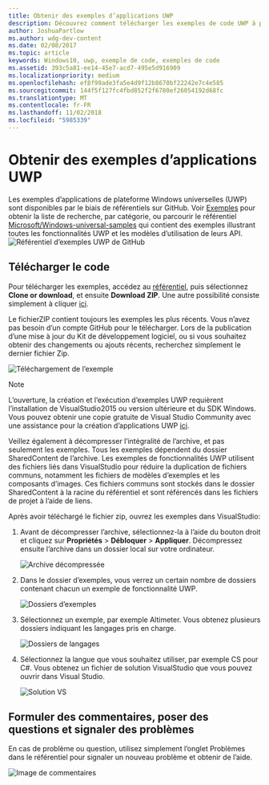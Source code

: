 ```yaml
---
title: Obtenir des exemples d’applications UWP
description: Découvrez comment télécharger les exemples de code UWP à partir de GitHub
author: JoshuaPartlow
ms.author: wdg-dev-content
ms.date: 02/08/2017
ms.topic: article
keywords: Windows10, uwp, exemple de code, exemples de code
ms.assetid: 393c5a81-ee14-45e7-acd7-495e5d916909
ms.localizationpriority: medium
ms.openlocfilehash: ef8f99ade3fa5e4d9f12b8670bf22242e7c4e585
ms.sourcegitcommit: 144f5f127fc4fbd852f2f6780ef26054192d68fc
ms.translationtype: MT
ms.contentlocale: fr-FR
ms.lasthandoff: 11/02/2018
ms.locfileid: "5985339"
---
```

# <a name="get-uwp-app-samples"></a>Obtenir des exemples d’applications UWP

Les exemples d’applications de plateforme Windows universelles (UWP) sont disponibles par le biais de référentiels sur GitHub. Voir [Exemples](https://developer.microsoft.com/windows/samples "Exemples Centre de développement") pour obtenir la liste de recherche, par catégorie, ou parcourir le référentiel [Microsoft/Windows-universal-samples](https://github.com/Microsoft/Windows-universal-samples "Référentiel GitHub d’exemples d’application de plateforme Windows universelle") qui contient des exemples illustrant toutes les fonctionnalités UWP et les modèles d’utilisation de leurs API.  
![Référentiel d’exemples UWP de GitHub](images/GitHubUWPSamplesPage.png)

## <a name="download-the-code"></a>Télécharger le code

Pour télécharger les exemples, accédez au [référentiel](https://github.com/Microsoft/Windows-universal-samples "Référentiel GitHub d’exemples d’application de plateforme Windows universelle"), puis sélectionnez **Clone or download**, et ensuite **Download ZIP**. Une autre possibilité consiste simplement à cliquer [ici](https://github.com/Microsoft/Windows-universal-samples/archive/master.zip "Téléchargement de fichierZIP d’exemples d’application de plateforme Windows universelle").

Le fichierZIP contient toujours les exemples les plus récents. Vous n’avez pas besoin d’un compte GitHub pour le télécharger. Lors de la publication d’une mise à jour du Kit de développement logiciel, ou si vous souhaitez obtenir des changements ou ajouts récents, recherchez simplement le dernier fichier Zip.

![Téléchargement de l’exemple](images/SamplesDownloadButton.png)


> [!NOTE]
> L’ouverture, la création et l’exécution d’exemples UWP requièrent l’installation de VisualStudio2015 ou version ultérieure et du SDK Windows. Vous pouvez obtenir une copie gratuite de Visual Studio Community avec une assistance pour la création d’applications UWP [ici](http://go.microsoft.com/fwlink/p/?LinkID=280676 "Téléchargements des outils de développement Windows").  
>
> Veillez également à décompresser l’intégralité de l’archive, et pas seulement les exemples. Tous les exemples dépendent du dossier SharedContent de l’archive. Les exemples de fonctionnalités UWP utilisent des fichiers liés dans VisualStudio pour réduire la duplication de fichiers communs, notamment les fichiers de modèles d’exemples et les composants d’images. Ces fichiers communs sont stockés dans le dossier SharedContent à la racine du référentiel et sont référencés dans les fichiers de projet à l’aide de liens.

Après avoir téléchargé le fichier zip, ouvrez les exemples dans VisualStudio:

1.  Avant de décompresser l’archive, sélectionnez-la à l’aide du bouton droit et cliquez sur **Propriétés** > **Débloquer** > **Appliquer**. Décompressez ensuite l’archive dans un dossier local sur votre ordinateur.

    ![Archive décompressée](images/SamplesUnzip1.png)
2.  Dans le dossier d’exemples, vous verrez un certain nombre de dossiers contenant chacun un exemple de fonctionnalité UWP.

    ![Dossiers d’exemples](images/SamplesUnzip2.png)

3.  Sélectionnez un exemple, par exemple Altimeter. Vous obtenez plusieurs dossiers indiquant les langages pris en charge.

    ![Dossiers de langages](images/SamplesUnzip3.png)

4.  Sélectionnez la langue que vous souhaitez utiliser, par exemple CS pour C\#. Vous obtenez un fichier de solution VisualStudio que vous pouvez ouvrir dans Visual Studio.

    ![Solution VS](images/SamplesUnzip4.png)

## <a name="give-feedback-ask-questions-and-report-issues"></a>Formuler des commentaires, poser des questions et signaler des problèmes

En cas de problème ou question, utilisez simplement l’onglet Problèmes dans le référentiel pour signaler un nouveau problème et obtenir de l’aide.

![Image de commentaires](images/GitHubUWPSamplesFeedback.png)
